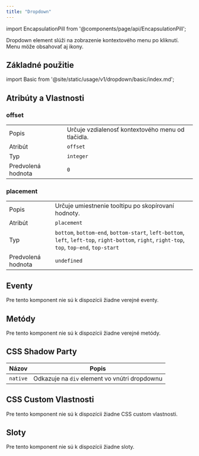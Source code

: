 ```yaml
---
title: "Dropdown"
---
```


<head>
  <title>Dropdown: WebJET Element pre zobrazenie kontextového menu</title>
  <meta name="description" content="Dropdown element slúži na zobrazenie kontextového menu po kliknutí. Menu möže obsahovať aj ikony." />
</head>

import EncapsulationPill from '@components/page/api/EncapsulationPill';

<EncapsulationPill type="shadow" />

Dropdown element slúži na zobrazenie kontextového menu po kliknutí. Menu möže obsahovať aj ikony.

## Základné použitie

<div class="xlarge">

import Basic from '@site/static/usage/v1/dropdown/basic/index.md';

<Basic size="large"/>

</div>

## Atribúty a Vlastnosti

### offset

|  |  |
| --- | --- |
| Popis | Určuje vzdialenosť kontextového menu od tlačidla. |
| Atribút | `offset` |
| Typ | `integer` |
| Predvolená hodnota | `0` |

### placement

|  |  |
| --- | --- |
| Popis | Určuje umiestnenie tooltipu po skopírovaní hodnoty. |
| Atribút | `placement` |
| Typ | `bottom`, `bottom-end`, `bottom-start`, `left-bottom`, `left`, `left-top`, `right-bottom`, `right`, `right-top`, `top`, `top-end`, `top-start` |
| Predvolená hodnota | `undefined` |

## Eventy

Pre tento komponent nie sú k dispozícii žiadne verejné eventy.

## Metódy

Pre tento komponent nie sú k dispozícii žiadne verejné metódy.

## CSS Shadow Party

| Názov                           | Popis                    |
|---------------------------------|--------------------------|
| `native`                        | Odkazuje na `div` element vo vnútri dropdownu |

## CSS Custom Vlastnosti

Pre tento komponent nie sú k dispozícii žiadne CSS custom vlastnosti.

## Sloty

Pre tento komponent nie sú k dispozícii žiadne sloty.
